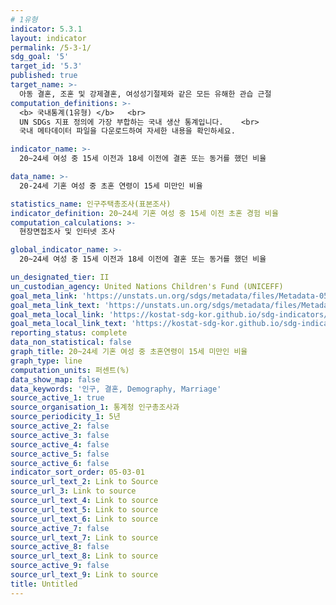 ```yaml
---
# 1유형
indicator: 5.3.1
layout: indicator
permalink: /5-3-1/
sdg_goal: '5'
target_id: '5.3'
published: true
target_name: >-
  아동 결혼, 조혼 및 강제결혼, 여성성기절제와 같은 모든 유해한 관습 근절
computation_definitions: >-
  <b> 국내통계(1유형) </b>   <br>
  UN SDGs 지표 정의에 가장 부합하는 국내 생산 통계입니다.    <br>
  국내 메타데이터 파일을 다운로드하여 자세한 내용을 확인하세요.

indicator_name: >-
  20~24세 여성 중 15세 이전과 18세 이전에 결혼 또는 동거를 했던 비율

data_name: >-
  20-24세 기혼 여성 중 초혼 연령이 15세 미만인 비율

statistics_name: 인구주택총조사(표본조사)
indicator_definition: 20~24세 기혼 여성 중 15세 이전 초혼 경험 비율
computation_calculations: >-
  현장면접조사 및 인터넷 조사

global_indicator_name: >-
  20~24세 여성 중 15세 이전과 18세 이전에 결혼 또는 동거를 했던 비율

un_designated_tier: II
un_custodian_agency: United Nations Children's Fund (UNICEFF)
goal_meta_link: 'https://unstats.un.org/sdgs/metadata/files/Metadata-05-03-01.pdf'
goal_meta_link_text: 'https://unstats.un.org/sdgs/metadata/files/Metadata-05-03-01.pdf'
goal_meta_local_link: 'https://kostat-sdg-kor.github.io/sdg-indicators/public/data/Metadata-05-03-01_KOR.pdf'
goal_meta_local_link_text: 'https://kostat-sdg-kor.github.io/sdg-indicators/public/data/Metadata-05-03-01_KOR.pdf'
reporting_status: complete
data_non_statistical: false
graph_title: 20~24세 기혼 여성 중 초혼연령이 15세 미만인 비율
graph_type: line
computation_units: 퍼센트(%)
data_show_map: false
data_keywords: '인구, 결혼, Demography, Marriage'
source_active_1: true
source_organisation_1: 통계청 인구총조사과
source_periodicity_1: 5년
source_active_2: false
source_active_3: false
source_active_4: false
source_active_5: false
source_active_6: false
indicator_sort_order: 05-03-01
source_url_text_2: Link to Source
source_url_3: Link to source
source_url_text_4: Link to source
source_url_text_5: Link to source
source_url_text_6: Link to source
source_active_7: false
source_url_text_7: Link to source
source_active_8: false
source_url_text_8: Link to source
source_active_9: false
source_url_text_9: Link to source
title: Untitled
---
```


